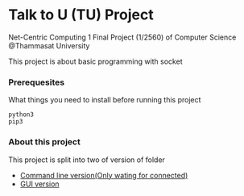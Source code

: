 # Talk to U (TU) Project
Net-Centric Computing 1 Final Project (1/2560) of Computer Science @Thammasat University

This project is about basic programming with socket

### Prerequesites
What things you need to install before running this project
```
python3
pip3
```
### About this project
This project is split into two of version of folder
* [Command line version(Only wating for connected)](https://github.com/kennaruk/TalkToU/tree/master/version1_command_line)
* [GUI version](https://github.com/kennaruk/TalkToU/tree/master/version2_gui)

